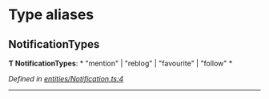 

# Type aliases

<a id="notificationtypes"></a>

##  NotificationTypes

**Ƭ NotificationTypes**: * "mention" &#124; "reblog" &#124; "favourite" &#124; "follow"
*

*Defined in [entities/Notification.ts:4](https://github.com/lagunehq/core/blob/ae202cb/src/entities/Notification.ts#L4)*

___

